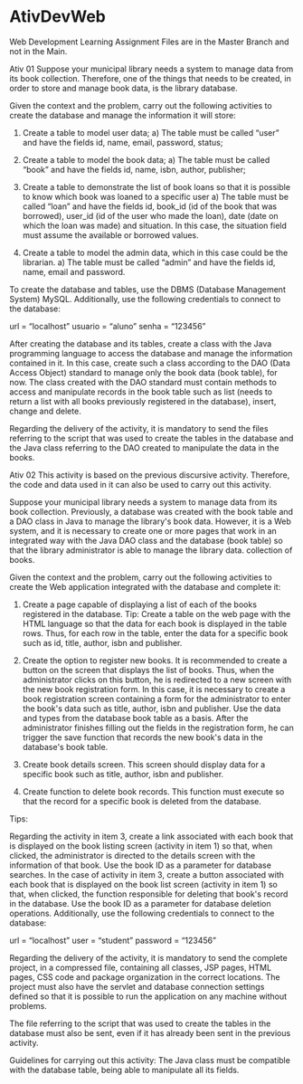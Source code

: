 # AtivDevWeb
Web Development Learning Assignment
Files are in the Master Branch and not in the Main.



Ativ 01
Suppose your municipal library needs a system to manage data from its book collection. Therefore, one of the things that needs to be created, in order to store and manage book data, is the library database.

Given the context and the problem, carry out the following activities to create the database and manage the information it will store:

1. Create a table to model user data;
a) The table must be called “user” and have the fields id, name, email, password, status;

2. Create a table to model the book data;
a) The table must be called “book” and have the fields id, name, isbn, author, publisher;

3. Create a table to demonstrate the list of book loans so that it is possible to know which book was loaned to a specific user
a) The table must be called “loan” and have the fields id, book_id (id of the book that was borrowed), user_id (id of the user who made the loan), date (date on which the loan was made) and situation. In this case, the situation field must assume the available or borrowed values.

4. Create a table to model the admin data, which in this case could be the librarian.
a) The table must be called “admin” and have the fields id, name, email and password.

To create the database and tables, use the DBMS (Database Management System) MySQL. Additionally, use the following credentials to connect to the database:

url = “localhost”
usuario = “aluno”
senha = “123456”

After creating the database and its tables, create a class with the Java programming language to access the database and manage the information contained in it. In this case, create such a class according to the DAO (Data Access Object) standard to manage only the book data (book table), for now. The class created with the DAO standard must contain methods to access and manipulate records in the book table such as list (needs to return a list with all books previously registered in the database), insert, change and delete.

Regarding the delivery of the activity, it is mandatory to send the files referring to the script that was used to create the tables in the database and the Java class referring to the DAO created to manipulate the data in the books.






Ativ 02
This activity is based on the previous discursive activity. Therefore, the code and data used in it can also be used to carry out this activity.

Suppose your municipal library needs a system to manage data from its book collection. Previously, a database was created with the book table and a DAO class in Java to manage the library's book data. However, it is a Web system, and it is necessary to create one or more pages that work in an integrated way with the Java DAO class and the database (book table) so that the library administrator is able to manage the library data. collection of books.

Given the context and the problem, carry out the following activities to create the Web application integrated with the database and complete it:

1. Create a page capable of displaying a list of each of the books registered in the database. Tip: Create a table on the web page with the HTML language so that the data for each book is displayed in the table rows. Thus, for each row in the table, enter the data for a specific book such as id, title, author, isbn and publisher.

2. Create the option to register new books. It is recommended to create a button on the screen that displays the list of books. Thus, when the administrator clicks on this button, he is redirected to a new screen with the new book registration form. In this case, it is necessary to create a book registration screen containing a form for the administrator to enter the book's data such as title, author, isbn and publisher. Use the data and types from the database book table as a basis. After the administrator finishes filling out the fields in the registration form, he can trigger the save function that records the new book's data in the database's book table.

3. Create book details screen. This screen should display data for a specific book such as title, author, isbn and publisher.

4. Create function to delete book records. This function must execute so that the record for a specific book is deleted from the database.

Tips:

Regarding the activity in item 3, create a link associated with each book that is displayed on the book listing screen (activity in item 1) so that, when clicked, the administrator is directed to the details screen with the information of that book. Use the book ID as a parameter for database searches.
In the case of activity in item 3, create a button associated with each book that is displayed on the book list screen (activity in item 1) so that, when clicked, the function responsible for deleting that book's record in the database. Use the book ID as a parameter for database deletion operations.
Additionally, use the following credentials to connect to the database:

url = “localhost”
user = “student”
password = “123456”

Regarding the delivery of the activity, it is mandatory to send the complete project, in a compressed file, containing all classes, JSP pages, HTML pages, CSS code and package organization in the correct locations. The project must also have the servlet and database connection settings defined so that it is possible to run the application on any machine without problems.

The file referring to the script that was used to create the tables in the database must also be sent, even if it has already been sent in the previous activity.

Guidelines for carrying out this activity:
The Java class must be compatible with the database table, being able to manipulate all its fields.
